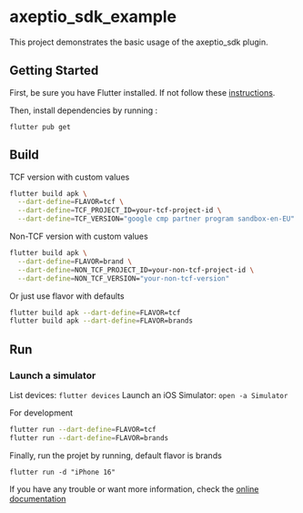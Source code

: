 # axeptio_sdk_example

This project demonstrates the basic usage of the axeptio_sdk plugin.

## Getting Started

First, be sure you have Flutter installed. If not follow these [instructions](https://docs.flutter.dev/get-started/install).

Then, install dependencies by running :
```shell
flutter pub get
```
## Build

TCF version with custom values
```bash
flutter build apk \
  --dart-define=FLAVOR=tcf \
  --dart-define=TCF_PROJECT_ID=your-tcf-project-id \
  --dart-define=TCF_VERSION="google cmp partner program sandbox-en-EU"
```

Non-TCF version with custom values
```bash
flutter build apk \
  --dart-define=FLAVOR=brand \
  --dart-define=NON_TCF_PROJECT_ID=your-non-tcf-project-id \
  --dart-define=NON_TCF_VERSION="your-non-tcf-version"
```

Or just use flavor with defaults
```bash
flutter build apk --dart-define=FLAVOR=tcf
flutter build apk --dart-define=FLAVOR=brands
```
## Run

### Launch a simulator

List devices: `flutter devices`
Launch an iOS Simulator: `open -a Simulator`


For development
```bash
flutter run --dart-define=FLAVOR=tcf
flutter run --dart-define=FLAVOR=brands
```

Finally, run the projet by running, default flavor is brands
```shell
flutter run -d "iPhone 16"
```

If you have any trouble or want more information, check the [online documentation](https://docs.flutter.dev/)
